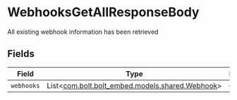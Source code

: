 # WebhooksGetAllResponseBody

All existing webhook information has been retrieved


## Fields

| Field                                                                             | Type                                                                              | Required                                                                          | Description                                                                       |
| --------------------------------------------------------------------------------- | --------------------------------------------------------------------------------- | --------------------------------------------------------------------------------- | --------------------------------------------------------------------------------- |
| `webhooks`                                                                        | List<[com.bolt.bolt_embed.models.shared.Webhook](../../models/shared/Webhook.md)> | :heavy_minus_sign:                                                                | N/A                                                                               |